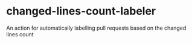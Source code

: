 # changed-lines-count-labeler
An action for automatically labelling pull requests based on the changed lines count
